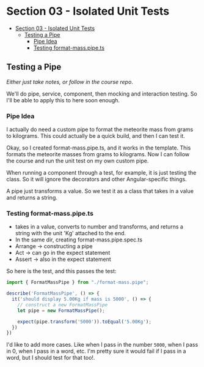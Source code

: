 # Section 03 - Isolated Unit Tests

- [Section 03 - Isolated Unit Tests](#section-03---isolated-unit-tests)
  - [Testing a Pipe](#testing-a-pipe)
    - [Pipe Idea](#pipe-idea)
    - [Testing format-mass.pipe.ts](#testing-format-masspipets)

## Testing a Pipe

*Either just take notes, or follow in the course repo*.  

We'll do pipe, service, component, then mocking and interaction testing.
So I'll be able to apply this to here soon enough.  

### Pipe Idea

I actually do need a custom pipe to format the meteorite mass from grams to kilograms.
This could actually be a quick build, and then I can test it.

Okay, so I created format-mass.pipe.ts, and it works in the template.
This formats the meteorite masses from grams to kilograms.
Now I can follow the course and run the unit test on my own custom pipe.  

When running a component through a test, for example, it is just testing the class.
So it will ignore the decorators and other Angular-specific things.  

A pipe just transforms a value.
So we test it as a class that takes in a value and returns a string.  

### Testing format-mass.pipe.ts

- takes in a value, converts to number and transforms, and returns a string with the unit 'Kg' attached to the end.
- In the same dir, creating format-mass.pipe.spec.ts
- Arrange -> constructing a pipe
- Act -> can go in the expect statement
- Assert -> also in the expect statement  

So here is the test, and this passes the test:

```ts
import { FormatMassPipe } from "./format-mass.pipe";

describe('FormatMassPipe', () => {
  it('should display 5.00Kg if mass is 5000', () => {
    // construct a new FormatMassPipe
    let pipe = new FormatMassPipe();

    expect(pipe.transform('5000')).toEqual('5.00Kg');
  })
})
```

I'd like to add more cases.
Like when I pass in the number `5000`, when I pass in 0, when I pass in a word, etc.
I'm pretty sure it would fail if I pass in a word, but I should test for that too!.
